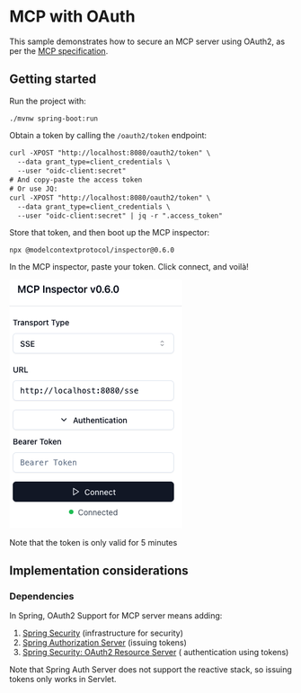 # MCP with OAuth

This sample demonstrates how to secure an MCP server using OAuth2, as per
the [MCP specification](https://spec.modelcontextprotocol.io/specification/2025-03-26/basic/authorization/).

## Getting started

Run the project with:

```
./mvnw spring-boot:run
```

Obtain a token by calling the `/oauth2/token` endpoint:

```shell
curl -XPOST "http://localhost:8080/oauth2/token" \
  --data grant_type=client_credentials \
  --user "oidc-client:secret"
# And copy-paste the access token
# Or use JQ:
curl -XPOST "http://localhost:8080/oauth2/token" \
  --data grant_type=client_credentials \
  --user "oidc-client:secret" | jq -r ".access_token"
```

Store that token, and then boot up the MCP inspector:

```shell
npx @modelcontextprotocol/inspector@0.6.0
```

In the MCP inspector, paste your token. Click connect, and voilà!

![MCP inspector](./mcp-inspector.png)

Note that the token is only valid for 5 minutes

## Implementation considerations

### Dependencies

In Spring, OAuth2 Support for MCP server means adding:

1. [Spring Security](https://docs.spring.io/spring-security/) (infrastructure for security)
2. [Spring Authorization Server](https://docs.spring.io/spring-authorization-server/) (issuing tokens)
3. [Spring Security: OAuth2 Resource Server](https://docs.spring.io/spring-security/reference/servlet/oauth2/resource-server/index.html#page-title) (
   authentication using tokens)

Note that Spring Auth Server does not support the reactive stack, so issuing tokens only works in Servlet.

